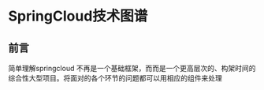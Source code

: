 # SpringCloud技术图谱

## 前言
简单理解springcloud 不再是一个基础框架，而而是一个更高层次的、构架时间的综合性大型项目。将面对的各个环节的问题都可以用相应的组件来处理

